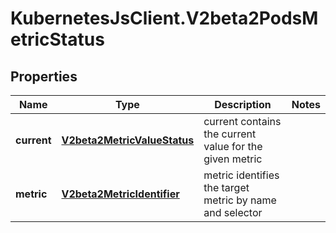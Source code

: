 # KubernetesJsClient.V2beta2PodsMetricStatus

## Properties
Name | Type | Description | Notes
------------ | ------------- | ------------- | -------------
**current** | [**V2beta2MetricValueStatus**](V2beta2MetricValueStatus.md) | current contains the current value for the given metric | 
**metric** | [**V2beta2MetricIdentifier**](V2beta2MetricIdentifier.md) | metric identifies the target metric by name and selector | 



